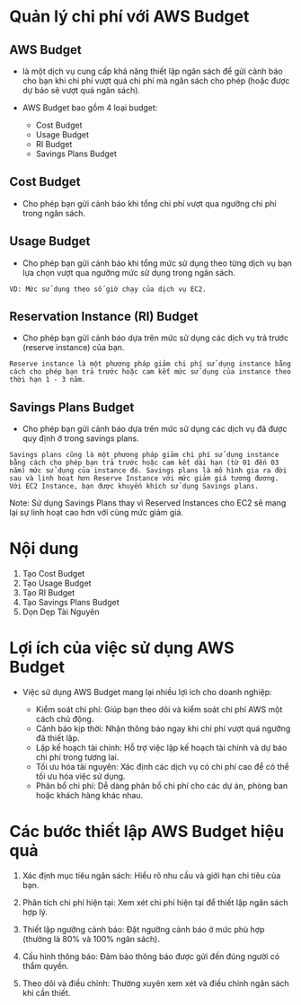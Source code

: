 # Quản lý chi phí với AWS Budget

## AWS Budget

* là một dịch vụ cung cấp khả năng thiết lập ngân sách để gửi cảnh báo cho bạn khi chi phí vượt quá chi phí mà ngân sách cho phép (hoặc được dự báo sẽ vượt quá ngân sách).

* AWS Budget bao gồm 4 loại budget:

  * Cost Budget
  * Usage Budget
  * RI Budget
  * Savings Plans Budget

## Cost Budget

* Cho phép bạn gửi cảnh báo khi tổng chi phí vượt qua ngưỡng chi phí trong ngân sách.

## Usage Budget

* Cho phép bạn gửi cảnh báo khi tổng mức sử dụng theo từng dịch vụ bạn lựa chọn vượt qua ngưỡng mức sử dụng trong ngân sách.

```example
VD: Mức sử dụng theo số giờ chạy của dịch vụ EC2.
```

## Reservation Instance (RI) Budget

* Cho phép bạn gửi cảnh báo dựa trên mức sử dụng các dịch vụ trả trước (reserve instance) của bạn.

```note
Reserve instance là một phương pháp giảm chi phí sử dụng instance bằng cách cho phép bạn trả trước hoặc cam kết mức sử dụng của instance theo thời hạn 1 - 3 năm.
```

## Savings Plans Budget

* Cho phép bạn gửi cảnh báo dựa trên mức sử dụng các dịch vụ đã được quy định ở trong savings plans.

```note
Savings plans cũng là một phương pháp giảm chi phí sử dụng instance bằng cách cho phép bạn trả trước hoặc cam kết dài hạn (từ 01 đến 03 năm) mức sử dụng của instance đó. Savings plans là mô hình gia ra đời sau và linh hoạt hơn Reserve Instance với mức giảm giá tương đương. Với EC2 Instance, bạn được khuyến khích sử dụng Savings plans.
```

Note: Sử dụng Savings Plans thay vì Reserved Instances cho EC2 sẽ mang lại sự linh hoạt cao hơn với cùng mức giảm giá.

# Nội dung

1. Tạo Cost Budget
2. Tạo Usage Budget
3. Tạo RI Budget
4. Tạo Savings Plans Budget
5. Dọn Dẹp Tài Nguyên

# Lợi ích của việc sử dụng AWS Budget

* Việc sử dụng AWS Budget mang lại nhiều lợi ích cho doanh nghiệp:

  * Kiểm soát chi phí: Giúp bạn theo dõi và kiểm soát chi phí AWS một cách chủ động.
  * Cảnh báo kịp thời: Nhận thông báo ngay khi chi phí vượt quá ngưỡng đã thiết lập.
  * Lập kế hoạch tài chính: Hỗ trợ việc lập kế hoạch tài chính và dự báo chi phí trong tương lai.
  * Tối ưu hóa tài nguyên: Xác định các dịch vụ có chi phí cao để có thể tối ưu hóa việc sử dụng.
  * Phân bổ chi phí: Dễ dàng phân bổ chi phí cho các dự án, phòng ban hoặc khách hàng khác nhau.

# Các bước thiết lập AWS Budget hiệu quả

1. Xác định mục tiêu ngân sách: Hiểu rõ nhu cầu và giới hạn chi tiêu của bạn.

2. Phân tích chi phí hiện tại: Xem xét chi phí hiện tại để thiết lập ngân sách hợp lý.

3. Thiết lập ngưỡng cảnh báo: Đặt ngưỡng cảnh báo ở mức phù hợp (thường là 80% và 100% ngân sách).

4. Cấu hình thông báo: Đảm bảo thông báo được gửi đến đúng người có thẩm quyền.

5. Theo dõi và điều chỉnh: Thường xuyên xem xét và điều chỉnh ngân sách khi cần thiết.
